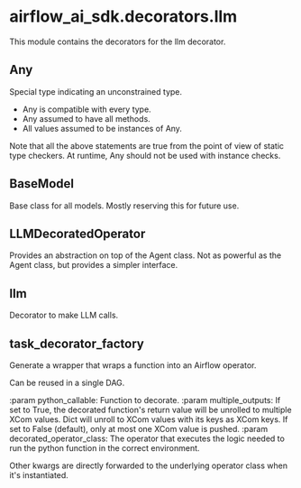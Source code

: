 # airflow_ai_sdk.decorators.llm

This module contains the decorators for the llm decorator.

## Any

Special type indicating an unconstrained type.

- Any is compatible with every type.
- Any assumed to have all methods.
- All values assumed to be instances of Any.

Note that all the above statements are true from the point of view of
static type checkers. At runtime, Any should not be used with instance
checks.

## BaseModel

Base class for all models. Mostly reserving this for future use.

## LLMDecoratedOperator

Provides an abstraction on top of the Agent class. Not as powerful as the Agent class, but
provides a simpler interface.

## llm

Decorator to make LLM calls.

## task_decorator_factory

Generate a wrapper that wraps a function into an Airflow operator.

Can be reused in a single DAG.

:param python_callable: Function to decorate.
:param multiple_outputs: If set to True, the decorated function's return
    value will be unrolled to multiple XCom values. Dict will unroll to XCom
    values with its keys as XCom keys. If set to False (default), only at
    most one XCom value is pushed.
:param decorated_operator_class: The operator that executes the logic needed
    to run the python function in the correct environment.

Other kwargs are directly forwarded to the underlying operator class when
it's instantiated.

